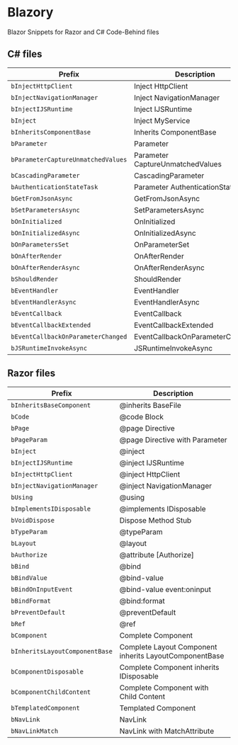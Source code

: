 # Blazory

Blazor Snippets for Razor and C# Code-Behind files

## C# files

| Prefix                             | Description
|------------------------------------|----------------------------------------------|
|`bInjectHttpClient`                 | Inject HttpClient
|`bInjectNavigationManager`          | Inject NavigationManager
|`bInjectIJSRuntime`                 | Inject IJSRuntime
|`bInject`                           | Inject MyService
|`bInheritsComponentBase`            | Inherits ComponentBase
|`bParameter`                        | Parameter
|`bParameterCaptureUnmatchedValues`  | Parameter CaptureUnmatchedValues
|`bCascadingParameter`               | CascadingParameter
|`bAuthenticationStateTask`          | Parameter AuthenticationStateTask
|`bGetFromJsonAsync`                 | GetFromJsonAsync
|`bSetParametersAsync`               | SetParametersAsync
|`bOnInitialized`                    | OnInitialized
|`bOnInitializedAsync`               | OnInitializedAsync
|`bOnParametersSet`                  | OnParameterSet
|`bOnAfterRender`                    | OnAfterRender
|`bOnAfterRenderAsync`               | OnAfterRenderAsync
|`bShouldRender`                     | ShouldRender
|`bEventHandler`                     | EventHandler
|`bEventHandlerAsync`                | EventHandlerAsync
|`bEventCallback`                    | EventCallback
|`bEventCallbackExtended`            | EventCallbackExtended
|`bEventCallbackOnParameterChanged`  | EventCallbackOnParameterChanged
|`bJSRuntimeInvokeAsync`             | JSRuntimeInvokeAsync

## Razor files

| Prefix                             | Description
|------------------------------------|----------------------------------------------|
|`bInheritsBaseComponent`            | @inherits BaseFile
|`bCode`                             | @code Block
|`bPage`                             | @page Directive
|`bPageParam`                        | @page Directive with Parameter
|`bInject`                           | @inject
|`bInjectIJSRuntime`                 | @inject IJSRuntime
|`bInjectHttpClient`                 | @inject HttpClient
|`bInjectNavigationManager`          | @inject NavigationManager
|`bUsing`                            | @using
|`bImplementsIDisposable`            | @implements IDisposable
|`bVoidDispose`                      | Dispose Method Stub
|`bTypeParam`                        | @typeParam
|`bLayout`                           | @layout
|`bAuthorize`                        | @attribute [Authorize]
|`bBind`                             | @bind
|`bBindValue`                        | @bind-value
|`bBindOnInputEvent`                 | @bind-value event:oninput
|`bBindFormat`                       | @bind:format
|`bPreventDefault`                   | @preventDefault
|`bRef`                              | @ref
|`bComponent`                        | Complete Component
|`bInheritsLayoutComponentBase`      | Complete Layout Component inherits LayoutComponentBase
|`bComponentDisposable`              | Complete Component inherits IDisposable
|`bComponentChildContent`            | Complete Component with Child Content
|`bTemplatedComponent`               | Templated Component
|`bNavLink`                          | NavLink
|`bNavLinkMatch`                     | NavLink with MatchAttribute
